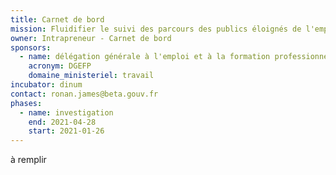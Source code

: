 ```yaml
---
title: Carnet de bord
mission: Fluidifier le suivi des parcours des publics éloignés de l'emploi
owner: Intrapreneur - Carnet de bord
sponsors:
  - name: délégation générale à l'emploi et à la formation professionnelle
    acronym: DGEFP
    domaine_ministeriel: travail
incubator: dinum
contact: ronan.james@beta.gouv.fr
phases:
  - name: investigation
    end: 2021-04-28
    start: 2021-01-26
---
```

à remplir